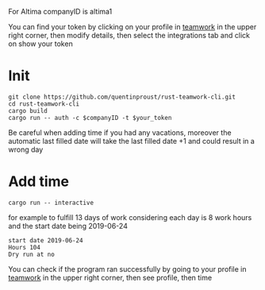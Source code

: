 For Altima companyID is altima1

You can find your token by clicking on your profile in [teamwork](https://altima1.eu.teamwork.com/) in the upper right corner, then modify details, then select the integrations tab and click on show your token

# Init
```
git clone https://github.com/quentinproust/rust-teamwork-cli.git
cd rust-teamwork-cli
cargo build
cargo run -- auth -c $companyID -t $your_token 
```

Be careful when adding time if you had any vacations, moreover the automatic last filled date will take the last filled date +1 and could result in a wrong day
# Add time
```
cargo run -- interactive
```

for example to fulfill 13 days of work considering each day is 8 work hours and the start date being 2019-06-24 
```
start date 2019-06-24 
Hours 104
Dry run at no
```

You can check if the program ran successfully by going to your profile in [teamwork](https://altima1.eu.teamwork.com/) in the upper right corner, then see profile, then time

